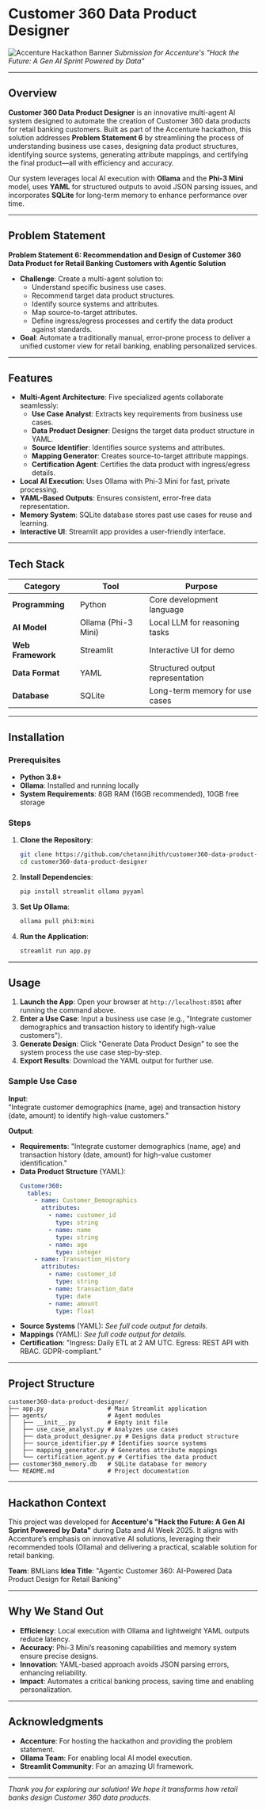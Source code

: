 # Customer 360 Data Product Designer

![Accenture Hackathon Banner]([https://via.placeholder.com/800x200.png?text=Accenture+Hack+the+Future](https://media.geeksforgeeks.org/img-practice/banner/hackathon-v2-1741259267-png.jpg))  
*Submission for Accenture's "Hack the Future: A Gen AI Sprint Powered by Data"*

---

## Overview

**Customer 360 Data Product Designer** is an innovative multi-agent AI system designed to automate the creation of Customer 360 data products for retail banking customers. Built as part of the Accenture hackathon, this solution addresses **Problem Statement 6** by streamlining the process of understanding business use cases, designing data product structures, identifying source systems, generating attribute mappings, and certifying the final product—all with efficiency and accuracy.

Our system leverages local AI execution with **Ollama** and the **Phi-3 Mini** model, uses **YAML** for structured outputs to avoid JSON parsing issues, and incorporates **SQLite** for long-term memory to enhance performance over time.

---

## Problem Statement

**Problem Statement 6: Recommendation and Design of Customer 360 Data Product for Retail Banking Customers with Agentic Solution**  
- **Challenge**: Create a multi-agent solution to:  
  - Understand specific business use cases.  
  - Recommend target data product structures.  
  - Identify source systems and attributes.  
  - Map source-to-target attributes.  
  - Define ingress/egress processes and certify the data product against standards.  
- **Goal**: Automate a traditionally manual, error-prone process to deliver a unified customer view for retail banking, enabling personalized services.

---

## Features

- **Multi-Agent Architecture**: Five specialized agents collaborate seamlessly:  
  - **Use Case Analyst**: Extracts key requirements from business use cases.  
  - **Data Product Designer**: Designs the target data product structure in YAML.  
  - **Source Identifier**: Identifies source systems and attributes.  
  - **Mapping Generator**: Creates source-to-target attribute mappings.  
  - **Certification Agent**: Certifies the data product with ingress/egress details.  
- **Local AI Execution**: Uses Ollama with Phi-3 Mini for fast, private processing.  
- **YAML-Based Outputs**: Ensures consistent, error-free data representation.  
- **Memory System**: SQLite database stores past use cases for reuse and learning.  
- **Interactive UI**: Streamlit app provides a user-friendly interface.

---

## Tech Stack

| **Category**         | **Tool**         | **Purpose**                          |
|-----------------------|------------------|--------------------------------------|
| **Programming**       | Python           | Core development language           |
| **AI Model**          | Ollama (Phi-3 Mini) | Local LLM for reasoning tasks    |
| **Web Framework**     | Streamlit        | Interactive UI for demo             |
| **Data Format**       | YAML             | Structured output representation    |
| **Database**          | SQLite           | Long-term memory for use cases      |

---

## Installation

### Prerequisites
- **Python 3.8+**
- **Ollama**: Installed and running locally
- **System Requirements**: 8GB RAM (16GB recommended), 10GB free storage

### Steps
1. **Clone the Repository**:
   ```bash
   git clone https://github.com/chetannihith/customer360-data-product-designer.git
   cd customer360-data-product-designer
   ```

2. **Install Dependencies**:
   ```bash
   pip install streamlit ollama pyyaml
   ```

3. **Set Up Ollama**:
   ```bash
   ollama pull phi3:mini
   ```

4. **Run the Application**:
   ```bash
   streamlit run app.py
   ```

---

## Usage

1. **Launch the App**: Open your browser at `http://localhost:8501` after running the command above.
2. **Enter a Use Case**: Input a business use case (e.g., "Integrate customer demographics and transaction history to identify high-value customers").
3. **Generate Design**: Click "Generate Data Product Design" to see the system process the use case step-by-step.
4. **Export Results**: Download the YAML output for further use.

### Sample Use Case
**Input**:  
"Integrate customer demographics (name, age) and transaction history (date, amount) to identify high-value customers."

**Output**:  
- **Requirements**: "Integrate customer demographics (name, age) and transaction history (date, amount) for high-value customer identification."
- **Data Product Structure** (YAML):  
  ```yaml
  Customer360:
    tables:
      - name: Customer_Demographics
        attributes:
          - name: customer_id
            type: string
          - name: name
            type: string
          - name: age
            type: integer
      - name: Transaction_History
        attributes:
          - name: customer_id
            type: string
          - name: transaction_date
            type: date
          - name: amount
            type: float
  ```
- **Source Systems** (YAML): *See full code output for details.*
- **Mappings** (YAML): *See full code output for details.*
- **Certification**: "Ingress: Daily ETL at 2 AM UTC. Egress: REST API with RBAC. GDPR-compliant."

---

## Project Structure

```
customer360-data-product-designer/
├── app.py                  # Main Streamlit application
├── agents/                 # Agent modules
│   ├── __init__.py         # Empty init file
│   ├── use_case_analyst.py # Analyzes use cases
│   ├── data_product_designer.py # Designs data product structure
│   ├── source_identifier.py # Identifies source systems
│   ├── mapping_generator.py # Generates attribute mappings
│   └── certification_agent.py # Certifies the data product
├── customer360_memory.db   # SQLite database for memory
└── README.md               # Project documentation
```

---

## Hackathon Context

This project was developed for **Accenture's "Hack the Future: A Gen AI Sprint Powered by Data"** during Data and AI Week 2025. It aligns with Accenture’s emphasis on innovative AI solutions, leveraging their recommended tools (Ollama) and delivering a practical, scalable solution for retail banking.

**Team**: BMLians 
**Idea Title**: "Agentic Customer 360: AI-Powered Data Product Design for Retail Banking"

---

## Why We Stand Out

- **Efficiency**: Local execution with Ollama and lightweight YAML outputs reduce latency.  
- **Accuracy**: Phi-3 Mini’s reasoning capabilities and memory system ensure precise designs.  
- **Innovation**: YAML-based approach avoids JSON parsing errors, enhancing reliability.  
- **Impact**: Automates a critical banking process, saving time and enabling personalization.

---

## Acknowledgments

- **Accenture**: For hosting the hackathon and providing the problem statement.  
- **Ollama Team**: For enabling local AI model execution.  
- **Streamlit Community**: For an amazing UI framework.

---

*Thank you for exploring our solution! We hope it transforms how retail banks design Customer 360 data products.*

